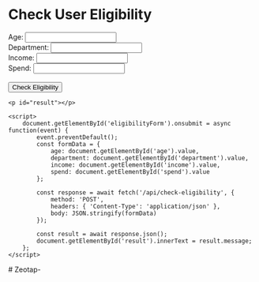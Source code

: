 <!-- HTML form (Simple UI) -->
<!DOCTYPE html>
<html lang="en">
<head>
    <title>User Eligibility Check</title>
</head>
<body>
    <h1>Check User Eligibility</h1>
    <form id="eligibilityForm">
        <label>Age:</label>
        <input type="number" id="age" name="age" required><br>
        <label>Department:</label>
        <input type="text" id="department" name="department" required><br>
        <label>Income:</label>
        <input type="number" id="income" name="income" required><br>
        <label>Spend:</label>
        <input type="number" id="spend" name="spend" required><br><br>
        <input type="submit" value="Check Eligibility">
    </form>

    <p id="result"></p>

    <script>
        document.getElementById('eligibilityForm').onsubmit = async function(event) {
            event.preventDefault();
            const formData = {
                age: document.getElementById('age').value,
                department: document.getElementById('department').value,
                income: document.getElementById('income').value,
                spend: document.getElementById('spend').value
            };
            
            const response = await fetch('/api/check-eligibility', {
                method: 'POST',
                headers: { 'Content-Type': 'application/json' },
                body: JSON.stringify(formData)
            });
            
            const result = await response.json();
            document.getElementById('result').innerText = result.message;
        };
    </script>
</body>
</html># Zeotap-
